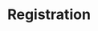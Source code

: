 ---
layout: session
category: session
permalink:
accepted: true
published: true

title: Registration
summary:
presenters:
track:
difficulty:

day: Saturday
start: 8:00am
room: full
---